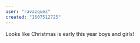 ```yaml
---
user: "ravazquez"
created: "1607512725"
---
```


Looks like Christmas is early this year boys and girls!
